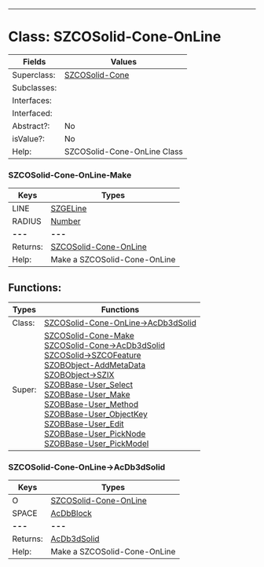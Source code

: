 ---------

# Class:	SZCOSolid-Cone-OnLine

| Fields | Values |
| --------- | --------- |
| Superclass: | [SZCOSolid-Cone](SZCOSolid-Cone.html) |
| Subclasses: |  |
| Interfaces: |  |
| Interfaced: |  |
| Abstract?: | No |
| isValue?: | No |
| Help: | SZCOSolid-Cone-OnLine Class |

### SZCOSolid-Cone-OnLine-Make

| Keys | Types |
| --------- | --------- |
| LINE | [SZGELine](SZGELine.html) |
| RADIUS | [Number](Number.html) |
| **---** | **---** |
| Returns: | [SZCOSolid-Cone-OnLine](SZCOSolid-Cone-OnLine.html) |
| Help: | Make a SZCOSolid-Cone-OnLine |


## Functions:

| Types | Functions |
| --------- | --------- |
| Class: | [SZCOSolid-Cone-OnLine->AcDb3dSolid](#SZCOSolid-Cone-OnLine->AcDb3dSolid) |
| Super: | [SZCOSolid-Cone-Make](SZCOSolid-Cone.html) <br> [SZCOSolid-Cone->AcDb3dSolid](SZCOSolid-Cone.html) <br> [SZCOSolid->SZCOFeature](SZCOSolid.html) <br> [SZOBObject-AddMetaData](SZOBObject.html) <br> [SZOBObject->SZIX](SZOBObject.html) <br> [SZOBBase-User_Select](SZOBBase.html) <br> [SZOBBase-User_Make](SZOBBase.html) <br> [SZOBBase-User_Method](SZOBBase.html) <br> [SZOBBase-User_ObjectKey](SZOBBase.html) <br> [SZOBBase-User_Edit](SZOBBase.html) <br> [SZOBBase-User_PickNode](SZOBBase.html) <br> [SZOBBase-User_PickModel](SZOBBase.html) |


### SZCOSolid-Cone-OnLine->AcDb3dSolid

| Keys | Types |
| --------- | --------- |
| O | [SZCOSolid-Cone-OnLine](SZCOSolid-Cone-OnLine.html) |
| SPACE | [AcDbBlock](AcDbBlock.html) |
| **---** | **---** |
| Returns: | [AcDb3dSolid](AcDb3dSolid.html) |
| Help: | Make a SZCOSolid-Cone-OnLine |

